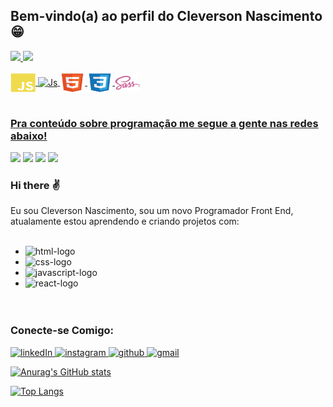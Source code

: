## Bem-vindo(a) ao perfil do Cleverson Nascimento 😁

 <div>
   <a href="https://github.com/Cleverson461">
   <img height="180em" src="https://github-readme-stats.vercel.app/api?username=Cleverson461&show_icons=true&theme=tokyonight&include_all_commits=true&count_private=true"/>
   <img height="180em" src="https://github-readme-stats.vercel.app/api/top-langs/?username=Cleverson461&layout=compact&langs_count=6&theme=tokyonight"/>
</div>
    
<div style="display: inline_block"><br>
  <img align="center" alt="Js" height="30" width="40" src="https://raw.githubusercontent.com/devicons/devicon/master/icons/javascript/javascript-plain.svg">
 <img align="center" alt="Js" height="30" width="40" src="https://raw.githubusercontent.com/devicons/devicon/master/icons/react/react-plain.svg">
  <img align="center" alt="HTML" height="30" width="40" src="https://raw.githubusercontent.com/devicons/devicon/master/icons/html5/html5-original.svg">
  <img align="center" alt="CSS" height="30" width="40" src="https://raw.githubusercontent.com/devicons/devicon/master/icons/css3/css3-original.svg">
  <img align="center" alt="CSS" height="30" width="40" src="https://raw.githubusercontent.com/devicons/devicon/master/icons/sass/sass-original.svg">
</div>
 
<br>
 
### Pra conteúdo sobre programação me segue a gente nas redes abaixo!
 
<div> 
  
  <a href="https://www.instagram.com/cleversonnasciment/" target="_blank"><img src="https://img.shields.io/badge/-Instagram-%23E4405F?style=for-the-badge&logo=instagram&logoColor=white" target="_blank"></a>
 <a href="https://discord.gg/cleverson461" target="_blank"><img src="https://img.shields.io/badge/Discord-7289DA?style=for-the-badge&logo=discord&logoColor=white" target="_blank"></a> 
  <a href = "mailton:cleverson461@gmail.com"><img src="https://img.shields.io/badge/-Gmail-%23333?style=for-the-badge&logo=gmail&logoColor=white" target="_blank"></a>
  <a href="https://https://www.linkedin.com/in/cleverson-nascimento/" target="_blank"><img src="https://img.shields.io/badge/-LinkedIn-%230077B5?style=for-the-badge&logo=linkedin&logoColor=white" target="_blank"></a>
</div>

### Hi there  :v:

Eu sou Cleverson Nascimento, sou um novo Programador Front End, atualamente estou aprendendo e criando projetos com:
<br><br>

  - <img src="https://img.shields.io/badge/HTML5-E34F26?style=for-the-badge&logo=html5&logoColor=white" alt="html-logo" />
  - <img src="https://img.shields.io/badge/CSS3-1572B6?style=for-the-badge&logo=css3&logoColor=white" alt="css-logo" />
   - <img src="https://img.shields.io/badge/JavaScript-323330?style=for-the-badge&logo=javascript&logoColor=F7DF1E" alt="javascript-logo" />
   - <img src="https://img.shields.io/badge/React-20232A?style=for-the-badge&logo=react&logoColor=61DAFB" alt="react-logo" /> <br><br><br>


### Conecte-se Comigo:

<p>
  <a href="https://www.linkedin.com/in/cleverson-nascimento/">
  <img src="https://img.shields.io/badge/LinkedIn-0077B5?style=for-the-badge&logo=linkedin&logoColor=white" alt="linkedIn" />
  </a>
  <a href="https://www.instagram.com/cleversonnasciment/">
  <img src="https://img.shields.io/badge/Instagram-E4405F?style=for-the-badge&logo=instagram&logoColor=white" alt="instagram" />
  </a>
  <a href="https://github.com/Cleverson461">
  <img src="https://img.shields.io/badge/GitHub-100000?style=for-the-badge&logo=github&logoColor=white" alt="github" />
  </a> 
  <a href="mailton:cleverson461@gmail.com">
  <img src="https://img.shields.io/badge/Gmail-D14836?style=for-the-badge&logo=gmail&logoColor=white" alt="gmail" />
  </a> 



  [![Anurag's GitHub stats](https://github-readme-stats.vercel.app/api?username=Cleverson461)](https://github.com/anuraghazra/github-readme-stats)
  
  [![Top Langs](https://github-readme-stats.vercel.app/api/top-langs/?username=Cleverson461)](https://github.com/anuraghazra/github-readme-stats)
  
  
